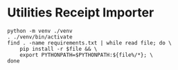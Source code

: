 # Utilities Receipt Importer

```
python -m venv ./venv
. ./venv/bin/activate
find . -name requirements.txt | while read file; do \
    pip install -r $file && \
    export PYTHONPATH=$PYTHONPATH:${file%/*}; \
done
```
